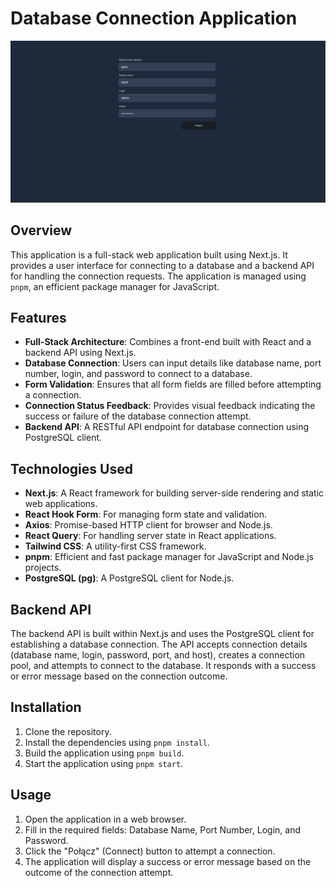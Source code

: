 # Database Connection Application

![Aoo](.github/example.png)

## Overview

This application is a full-stack web application built using Next.js. It provides a user interface for connecting to a database and a backend API for handling the connection requests. The application is managed using `pnpm`, an efficient package manager for JavaScript.

## Features

- **Full-Stack Architecture**: Combines a front-end built with React and a backend API using Next.js.
- **Database Connection**: Users can input details like database name, port number, login, and password to connect to a database.
- **Form Validation**: Ensures that all form fields are filled before attempting a connection.
- **Connection Status Feedback**: Provides visual feedback indicating the success or failure of the database connection attempt.
- **Backend API**: A RESTful API endpoint for database connection using PostgreSQL client.

## Technologies Used

- **Next.js**: A React framework for building server-side rendering and static web applications.
- **React Hook Form**: For managing form state and validation.
- **Axios**: Promise-based HTTP client for browser and Node.js.
- **React Query**: For handling server state in React applications.
- **Tailwind CSS**: A utility-first CSS framework.
- **pnpm**: Efficient and fast package manager for JavaScript and Node.js projects.
- **PostgreSQL (pg)**: A PostgreSQL client for Node.js.

## Backend API

The backend API is built within Next.js and uses the PostgreSQL client for establishing a database connection. The API accepts connection details (database name, login, password, port, and host), creates a connection pool, and attempts to connect to the database. It responds with a success or error message based on the connection outcome.

## Installation

1. Clone the repository.
2. Install the dependencies using `pnpm install`.
3. Build the application using `pnpm build`.
4. Start the application using `pnpm start`.

## Usage

1. Open the application in a web browser.
2. Fill in the required fields: Database Name, Port Number, Login, and Password.
3. Click the "Połącz" (Connect) button to attempt a connection.
4. The application will display a success or error message based on the outcome of the connection attempt.
